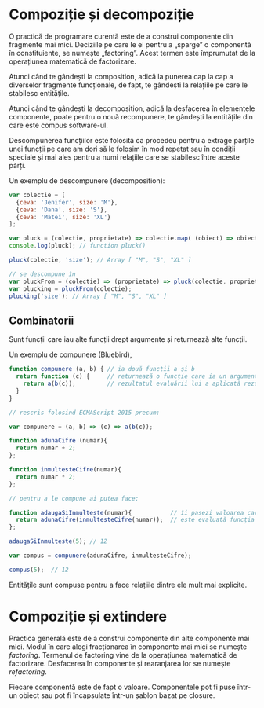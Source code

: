 # Compoziție și decompoziție

O practică de programare curentă este de a construi componente din fragmente mai mici. Deciziile pe care le ei pentru a „sparge” o componentă în constituiente, se numește „factoring”. Acest termen este împrumutat de la operațiunea matematică de factorizare.

Atunci când te gândești la composition, adică la punerea cap la cap a diverselor fragmente funcționale, de fapt, te gândești la relațiile pe care le stabilesc entitățile.

Atunci când te gândești la decomposition, adică la desfacerea în elementele componente, poate pentru o nouă recompunere, te gândești la entitățile din care este compus software-ul.

Descompunerea funcțiilor este folosită ca procedeu pentru a extrage părțile unei funcții pe care am dori să le folosim în mod repetat sau în condiții speciale și mai ales pentru a numi relațiile care se stabilesc între aceste părți.

Un exemplu de descompunere (decomposition):

```javascript
var colectie = [
  {ceva: 'Jenifer', size: 'M'},
  {ceva: 'Dana', size: 'S'},
  {ceva: 'Matei', size: 'XL'}
];

var pluck = (colectie, proprietate) => colectie.map( (obiect) => obiect[proprietate] );
console.log(pluck); // function pluck()

pluck(colectie, 'size'); // Array [ "M", "S", "XL" ]

// se descompune în
var pluckFrom = (colectie) => (proprietate) => pluck(colectie, proprietate);
var plucking = pluckFrom(colectie);
plucking('size'); // Array [ "M", "S", "XL" ]
```

## Combinatorii

Sunt funcții care iau alte funcții drept argumente și returnează alte funcții.

Un exemplu de compunere (Bluebird),

```javascript
function compunere (a, b) { // ia două funcții a și b
  return function (c) {     // returnează o funcție care ia un argument folosit pentru una din funcții, și care la rândul său returnează
    return a(b(c));         // rezultatul evaluării lui a aplicată rezultatului evaluări lui b care ia ca argument c.
  }
}

// rescris folosind ECMAScript 2015 precum:

var compunere = (a, b) => (c) => a(b(c));

function adunaCifre (numar){
  return numar + 2;
};

function inmultesteCifre(numar){
  return numar * 2;
};

// pentru a le compune ai putea face:

function adaugaSiInmulteste(numar){           // îi pasezi valoarea care va fi folosită la înmulțire
  return adunaCifre(inmultesteCifre(numar));  // este evaluată funcția inmultesteCifre și apoi rezultatul este folosit pentru a evalua adunaCifre
};

adaugaSiInmulteste(5); // 12

var compus = compunere(adunaCifre, inmultesteCifre);

compus(5);  // 12
```

Entitățile sunt compuse pentru a face relațiile dintre ele mult mai explicite.

# Compoziție și extindere

Practica generală este de a construi componente din alte componente mai mici. Modul în care alegi fracționarea în componente mai mici se numește *factoring*. Termenul de factoring vine de la operațiunea matematică de factorizare. Desfacerea în componente și rearanjarea lor se numește *refactoring*.

Fiecare componentă este de fapt o valoare. Componentele pot fi puse într-un obiect sau pot fi încapsulate într-un șablon bazat pe closure.
